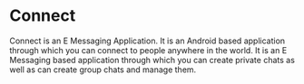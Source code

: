 # Connect
 Connect is an E Messaging Application. It is an Android based application through which you can connect to people anywhere in the world.
 It is an E Messaging based application through which you can create private chats as well as can create group chats and manage them.
 
